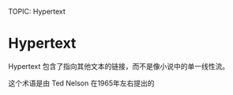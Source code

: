 TOPIC: Hypertext

# Hypertext

Hypertext 包含了指向其他文本的链接，而不是像小说中的单一线性流。

这个术语是由 Ted Nelson 在1965年左右提出的
